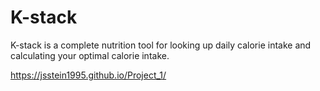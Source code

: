 # K-stack

K-stack is a complete nutrition tool for looking up daily calorie intake and calculating your optimal calorie intake.

https://jsstein1995.github.io/Project_1/
